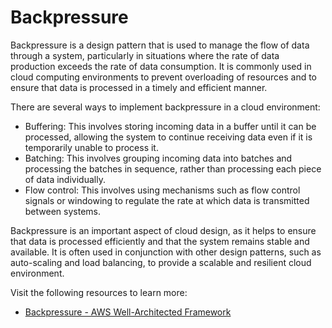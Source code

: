 # Backpressure

Backpressure is a design pattern that is used to manage the flow of data through a system, particularly in situations where the rate of data production exceeds the rate of data consumption. It is commonly used in cloud computing environments to prevent overloading of resources and to ensure that data is processed in a timely and efficient manner.

There are several ways to implement backpressure in a cloud environment:

- Buffering: This involves storing incoming data in a buffer until it can be processed, allowing the system to continue receiving data even if it is temporarily unable to process it.
- Batching: This involves grouping incoming data into batches and processing the batches in sequence, rather than processing each piece of data individually.
- Flow control: This involves using mechanisms such as flow control signals or windowing to regulate the rate at which data is transmitted between systems.

Backpressure is an important aspect of cloud design, as it helps to ensure that data is processed efficiently and that the system remains stable and available. It is often used in conjunction with other design patterns, such as auto-scaling and load balancing, to provide a scalable and resilient cloud environment.

Visit the following resources to learn more:

- [Backpressure - AWS Well-Architected Framework](https://aws.amazon.com/architecture/well-architected/serverless/patterns/backpressure/)
